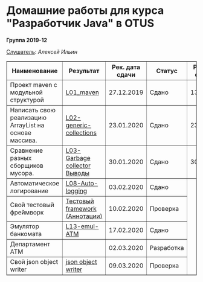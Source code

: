 <head>

</head>
<H1>Домашние работы для курса "Разработчик Java" в OTUS</H1>
<H8><b>Группа 2019-12</b></H8>

<u>Слушатель</u>:  <i>Алексей Ильин</i>
<table border="1">
   <tr>
    <th>Наименование</th>
    <th>Результат</th>
    <th>Рек. дата сдачи</th>
    <th>Статус</th>
    <th>Реком. сдать</th>
   </tr>
  <tr>
    <td align="left">Проект maven с модульной структурой</td>
    <td align="left"><a href="https://github.com/AlekseyIlyin/2019-12-otus-java-ilyin/tree/hw01-maven/L01-maven">L01_maven</a></td>
    <td>27.12.2019</td>
    <td>Сдано</td>
    <td>13.01.20</td>
  </tr>
  <tr>
    <td align="left">Написать свою реализацию ArrayList на основе массива.</td>
    <td align="left"><a href="https://github.com/AlekseyIlyin/2019-12-otus-java-ilyin/tree/hw06_emulATM/L02-generic-collections">L02-generic-collections</a></td>
    <td>23.01.2020</td>
    <td>Сдано</td>
    <td>23.01.20</td>
  </tr>
  <tr>
    <td align="left">Сравнение разных сборщиков мусора.</td>
    <td align="left"><a href="https://github.com/AlekseyIlyin/2019-12-otus-java-ilyin/tree/hw03-Oracle-GC/L06-gc/src/main/java/ru/otus/l04/bench">L03-Garbage collector</a><br><a href="https://github.com/AlekseyIlyin/2019-12-otus-java-ilyin/blob/hw03-Oracle-GC/L06-gc/%D0%A1onclusions.md">Выводы</a></td>
    <td>30.01.2020</td>
    <td>Сдано</td>
    <td>30.01.20</td>
  </tr>
  <tr>
    <td align="left">Автоматическое логирование</td>
    <td align="left"><a href="https://github.com/AlekseyIlyin/2019-12-otus-java-ilyin/tree/hw04-AutoLog/L08-AutoLog">L08-Auto-logging</a></td>
    <td>03.02.2020</td>
    <td>Сдано</td>
  </tr>
  <tr>
    <td align="left">Свой тестовый фреймворк</td>
    <td align="left"><a href="https://github.com/AlekseyIlyin/2019-12-otus-java-ilyin/tree/hw05_Annotations/L10-annotations">Тестовый framework (Аннотации)</a></td>
    <td>10.02.2020</td>
    <td>Проверка</td>
  </tr>
  <tr>
    <td align="left">Эмулятор банкомата</td>
    <td align="left"><a href="https://github.com/AlekseyIlyin/2019-12-otus-java-ilyin/tree/hw06_emulATM/L13-emul-ATM">L13-emul-ATM</a></td>
    <td>17.02.2020</td>
    <td>Сдано</td>
  </tr>
  <tr>
    <td align="left">Департамент ATM</td>
    <td align="left"><a href=""></a></td>
    <td>02.03.2020</td>
    <td>Разработка</td>
  </tr> 
  <tr>
    <td align="left">Cвой json object writer</td>
    <td align="left"><a href="https://github.com/AlekseyIlyin/2019-12-otus-java-ilyin/tree/hw08_json_object_writer/L15-json-object-writer">json object writer</a></td>
    <td>09.03.2020</td>
    <td>Проверка</td>
  </tr>   
</table>
